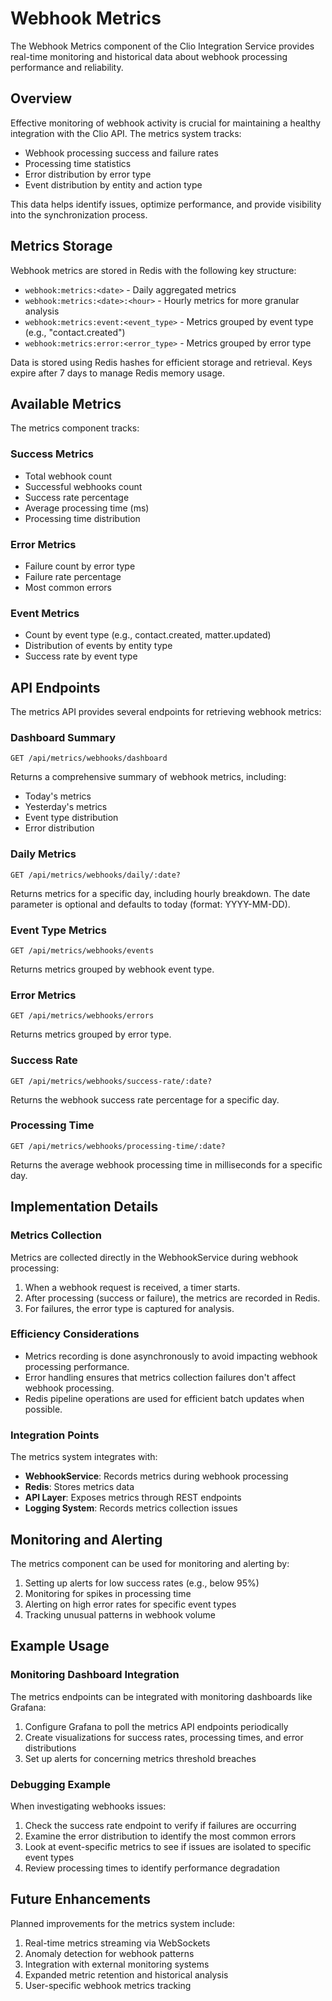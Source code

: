 # Webhook Metrics

The Webhook Metrics component of the Clio Integration Service provides real-time monitoring and historical data about webhook processing performance and reliability.

## Overview

Effective monitoring of webhook activity is crucial for maintaining a healthy integration with the Clio API. The metrics system tracks:

- Webhook processing success and failure rates
- Processing time statistics
- Error distribution by error type
- Event distribution by entity and action type

This data helps identify issues, optimize performance, and provide visibility into the synchronization process.

## Metrics Storage

Webhook metrics are stored in Redis with the following key structure:

- `webhook:metrics:<date>` - Daily aggregated metrics
- `webhook:metrics:<date>:<hour>` - Hourly metrics for more granular analysis
- `webhook:metrics:event:<event_type>` - Metrics grouped by event type (e.g., "contact.created")
- `webhook:metrics:error:<error_type>` - Metrics grouped by error type

Data is stored using Redis hashes for efficient storage and retrieval. Keys expire after 7 days to manage Redis memory usage.

## Available Metrics

The metrics component tracks:

### Success Metrics
- Total webhook count
- Successful webhooks count
- Success rate percentage
- Average processing time (ms)
- Processing time distribution

### Error Metrics
- Failure count by error type
- Failure rate percentage
- Most common errors

### Event Metrics
- Count by event type (e.g., contact.created, matter.updated)
- Distribution of events by entity type
- Success rate by event type

## API Endpoints

The metrics API provides several endpoints for retrieving webhook metrics:

### Dashboard Summary
```
GET /api/metrics/webhooks/dashboard
```
Returns a comprehensive summary of webhook metrics, including:
- Today's metrics
- Yesterday's metrics
- Event type distribution
- Error distribution

### Daily Metrics
```
GET /api/metrics/webhooks/daily/:date?
```
Returns metrics for a specific day, including hourly breakdown.
The date parameter is optional and defaults to today (format: YYYY-MM-DD).

### Event Type Metrics
```
GET /api/metrics/webhooks/events
```
Returns metrics grouped by webhook event type.

### Error Metrics
```
GET /api/metrics/webhooks/errors
```
Returns metrics grouped by error type.

### Success Rate
```
GET /api/metrics/webhooks/success-rate/:date?
```
Returns the webhook success rate percentage for a specific day.

### Processing Time
```
GET /api/metrics/webhooks/processing-time/:date?
```
Returns the average webhook processing time in milliseconds for a specific day.

## Implementation Details

### Metrics Collection

Metrics are collected directly in the WebhookService during webhook processing:

1. When a webhook request is received, a timer starts.
2. After processing (success or failure), the metrics are recorded in Redis.
3. For failures, the error type is captured for analysis.

### Efficiency Considerations

- Metrics recording is done asynchronously to avoid impacting webhook processing performance.
- Error handling ensures that metrics collection failures don't affect webhook processing.
- Redis pipeline operations are used for efficient batch updates when possible.

### Integration Points

The metrics system integrates with:

- **WebhookService**: Records metrics during webhook processing
- **Redis**: Stores metrics data
- **API Layer**: Exposes metrics through REST endpoints
- **Logging System**: Records metrics collection issues

## Monitoring and Alerting

The metrics component can be used for monitoring and alerting by:

1. Setting up alerts for low success rates (e.g., below 95%)
2. Monitoring for spikes in processing time
3. Alerting on high error rates for specific event types
4. Tracking unusual patterns in webhook volume

## Example Usage

### Monitoring Dashboard Integration

The metrics endpoints can be integrated with monitoring dashboards like Grafana:

1. Configure Grafana to poll the metrics API endpoints periodically
2. Create visualizations for success rates, processing times, and error distributions
3. Set up alerts for concerning metrics threshold breaches

### Debugging Example

When investigating webhooks issues:

1. Check the success rate endpoint to verify if failures are occurring
2. Examine the error distribution to identify the most common errors
3. Look at event-specific metrics to see if issues are isolated to specific event types
4. Review processing times to identify performance degradation

## Future Enhancements

Planned improvements for the metrics system include:

1. Real-time metrics streaming via WebSockets
2. Anomaly detection for webhook patterns
3. Integration with external monitoring systems
4. Expanded metric retention and historical analysis
5. User-specific webhook metrics tracking 